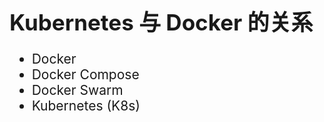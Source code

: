 <!-- ex_nonav -->
<h1 style="font-size:250%;">Kubernetes 与 Docker 的关系</h1>

<ul style="font-size:150%;">
<li>Docker</li>
<li>Docker Compose</li>
<li>Docker Swarm</li>
<li>Kubernetes (K8s)</li>
</ul>